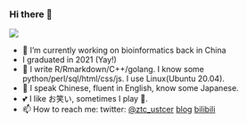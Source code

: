 ### Hi there 👋

![](https://images.thewest.com.au/publication/B881735033Z/1606727217700_G6R31VP6V.1-0.jpg)

- 🔭 I’m currently working on bioinformatics back in China
- I graduated in 2021 (Yay!)
- 🔧 I write R/Rmarkdown/C++/golang. I know some python/perl/sql/html/css/js. I use Linux(Ubuntu 20.04). 
- 💬 I speak Chinese, fluent in English, know some Japanese.
- 💕 I like お笑い, sometimes I play 🎸.
- 📫 How to reach me: twitter: [@ztc_ustcer](https://twitter.com/ustcer_ztc) [blog](https://tc.rbind.io/) [bilibili](https://space.bilibili.com/6358514)


